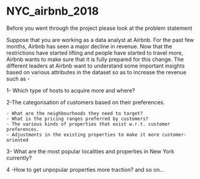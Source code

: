 # NYC_airbnb_2018
Before you went through the project please look at the problem statement


Suppose that you are working as a data analyst at Airbnb. For the past few months, Airbnb has seen a major decline in revenue. Now that the restrictions have started lifting and people have started to travel more, Airbnb wants to make sure that it is fully prepared for this change.
The different leaders at Airbnb want to understand some important insights based on various attributes in the dataset so as to increase the revenue such as -

1- Which type of hosts to acquire more and where?

2-The categorisation of customers based on their preferences.

    - What are the neighbourhoods they need to target?
    - What is the pricing ranges preferred by customers?
    - The various kinds of properties that exist w.r.t. customer preferences.
    - Adjustments in the existing properties to make it more customer-oriented


3- What are the most popular localities and properties in New York currently?

4 -How to get unpopular properties more traction? and so on...

